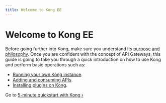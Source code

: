```yaml
---
title: Welcome to Kong EE
---
```


# Welcome to Kong EE

Before going further into Kong, make sure you understand its [purpose and philosophy](/about). Once you are confident with the concept of API Gateways, this guide is going to take you through a quick introduction on how to use Kong and perform basic operations such as:

- [Running your own Kong instance][quickstart].
- [Adding and consuming APIs][adding-your-api].
- [Installing plugins on Kong][enabling-plugins].

Go to [5-minute quickstart with Kong &rsaquo;][quickstart]

[quickstart]: /docs/{{page.kong_version}}/getting-started/quickstart
[adding-your-api]: /docs/{{page.kong_version}}/getting-started/adding-your-api
[enabling-plugins]: /docs/{{page.kong_version}}/getting-started/enabling-plugins
